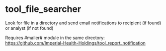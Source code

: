 # tool_file_searcher
Look for file in a directory and send email notifications to recipient (if found) or analyst (if not found)  

Requires #mailer# module in the same directory: https://github.com/Imperial-Health-Holdings/tool_report_notification